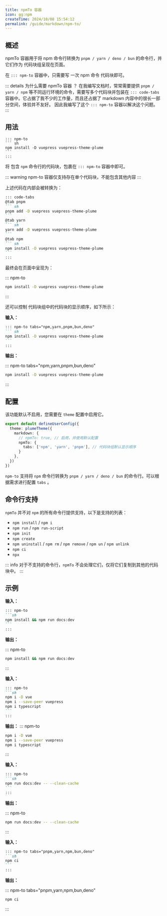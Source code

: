 ```yaml
---
title: npmTo 容器
icon: gg:npm
createTime: 2024/10/08 15:54:12
permalink: /guide/markdown/npm-to/
---
```


## 概述

npmTo 容器用于将 npm 命令行转换为 `pnpm / yarn / deno / bun` 的命令行，并它们作为 代码块组呈现在页面。

在 `::: npm-to` 容器中，只需要写 一次 npm 命令 代码块即可。

::: details 为什么需要 npmTo 容器 ？
在我编写文档时，常常需要提供 `pnpm / yarn / npm` 等不同运行环境的命令，需要写多个代码块并包装在 `::: code-tabs`
容器中。它占据了我不少的工作量，而且还占据了 markdown 内容中的很长一部分空间，体验并不友好。
因此我编写了这个 `::: npm-to` 容器以解决这个问题。
:::

## 用法

````md{1,5}
::: npm-to
``` sh
npm install -D vuepress vuepress-theme-plume
```
:::
````

将 包含 `npm` 命令行的代码块，包裹在 `::: npm-to` 容器中即可。

::: warning npm-to 容器仅支持存在单个代码块，不能包含其他内容
:::

上述代码在内部会被转换为：

````md
::: code-tabs
@tab pnpm
``` sh
pnpm add -D vuepress vuepress-theme-plume
```
@tab yarn
``` sh
yarn add -D vuepress vuepress-theme-plume
```
@tab npm
``` sh
npm install -D vuepress vuepress-theme-plume
```
:::
````

最终会在页面中呈现为：

::: npm-to

``` sh
npm install -D vuepress vuepress-theme-plume
```

:::

还可以控制 代码块组中的代码块的显示顺序，如下所示：

**输入：**

````md {1,5}
::: npm-to tabs="npm,yarn,pnpm,bun,deno"
``` sh
npm install -D vuepress vuepress-theme-plume
```
:::
````

**输出：**

::: npm-to tabs="npm,yarn,pnpm,bun,deno"

``` sh
npm install -D vuepress vuepress-theme-plume
```

:::

## 配置

该功能默认不启用，您需要在 `theme` 配置中启用它。

```ts title=".vuepress/config.ts"
export default defineUserConfig({
  theme: plumeTheme({
    markdown: {
      // npmTo: true, // 启用，并使用默认配置
      npmTo: {
        tabs: ['npm', 'yarn', 'pnpm'], // 代码块组默认显示顺序
      }
    },
  })
})
```

`npm-to` 支持将 `npm` 命令行转换为 `pnpm / yarn / deno / bun` 的命令行。可以根据需求进行配置 `tabs` 。

## 命令行支持

`npmTo` 并不对 `npm` 的所有命令行提供支持，以下是支持的列表：

- `npm install` / `npm i`
- `npm run` / `npm run-script`
- `npm init`
- `npm create`
- `npm uninstall` / `npm rm` / `npm remove` / `npm un` / `npm unlink`
- `npm ci`
- `npx`

::: info
对于不支持的命令行，`npmTo` 不会处理它们，仅将它们复制到其他的代码块中。
:::

## 示例

**输入：**

````md
::: npm-to
```sh
npm install && npm run docs:dev
```
:::
````

**输出：**

::: npm-to

```sh
npm install && npm run docs:dev
```

:::

**输入：**

````md
::: npm-to
```sh
npm i -D vue
npm i --save-peer vuepress
npm i typescript
```
:::
````

**输出：**
::: npm-to

```sh
npm i -D vue
npm i --save-peer vuepress
npm i typescript
```

:::

**输入：**

````md
::: npm-to
```sh
npm run docs:dev -- --clean-cache
```
:::
````

**输出：**

::: npm-to

```sh
npm run docs:dev -- --clean-cache
```

:::

**输入：**

````md
::: npm-to tabs="pnpm,yarn,npm,bun,deno"
```sh
npm ci
```
:::
````

**输出：**

::: npm-to tabs="pnpm,yarn,npm,bun,deno"

```sh
npm ci
```

:::
